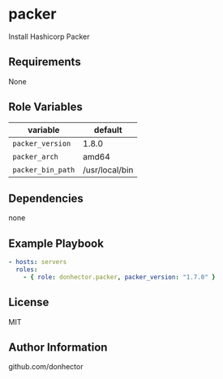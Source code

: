 # packer

Install Hashicorp Packer

## Requirements

None

## Role Variables

| variable          | default        |
| ----------------- | -------------- |
| `packer_version`  | 1.8.0          |
| `packer_arch`     | amd64          |
| `packer_bin_path` | /usr/local/bin |

## Dependencies

none

## Example Playbook

```yaml
- hosts: servers
  roles:
    - { role: donhector.packer, packer_version: "1.7.0" }
```

## License

MIT

## Author Information

github.com/donhector
